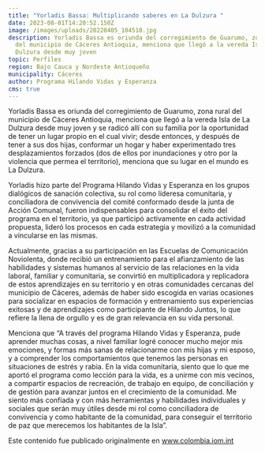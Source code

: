 ```yaml
---
title: "Yorladis Bassa: Multiplicando saberes en La Dulzura "
date: 2023-08-01T14:20:52.150Z
image: /images/uploads/20220405_104510.jpg
description: Yorladis Bassa es oriunda del corregimiento de Guarumo, zona rural
  del municipio de Cáceres Antioquia, menciona que llegó a la vereda Isla de La
  Dulzura desde muy joven
topic: Perfiles
region: Bajo Cauca y Nordeste Antioqueño
municipality: Cáceres
author: Programa Hilando Vidas y Esperanza
cms: true
---
```

Yorladis Bassa es oriunda del corregimiento de Guarumo, zona rural del municipio de Cáceres Antioquia, menciona que llegó a la vereda Isla de La Dulzura desde muy joven y se radicó allí con su familia por la oportunidad de tener un lugar propio en el cual vivir; desde entonces, y después de tener a sus dos hijas, conformar un hogar y haber experimentado tres desplazamientos forzados (dos de ellos por inundaciones y otro por la violencia que permea el territorio), menciona que su lugar en el mundo es La Dulzura.  

Yorladis hizo parte del Programa Hilando Vidas y Esperanza en los grupos dialógicos de sanación colectiva, su rol como líderesa comunitaria, y conciliadora de convivencia del comité conformado desde la junta de Acción Comunal, fueron indispensables para consolidar el éxito del programa en el territorio, ya que participó activamente en cada actividad propuesta, lideró los procesos en cada estrategia y movilizó a la comunidad a vincularse en las mismas.   

Actualmente, gracias a su participación en las Escuelas de Comunicación Noviolenta, donde recibió un entrenamiento para el afianzamiento de las habilidades y sistemas humanos al servicio de las relaciones en la vida laboral, familiar y comunitaria, se convirtió en multiplicadora y replicadora de estos aprendizajes en su territorio y en otras comunidades cercanas del municipio de Cáceres, además de haber sido escogida en varias ocasiones para socializar en espacios de formación y entrenamiento sus experiencias exitosas y de aprendizajes como participante de Hilando Juntos, lo que refiere la llena de orgullo y es de gran relevancia en su vida personal.  

Menciona que “A través del programa Hilando Vidas y Esperanza, pude aprender muchas cosas, a nivel familiar logré conocer mucho mejor mis emociones, y formas más sanas de relacionarme con mis hijas y mi esposo, y a comprender los comportamientos que tenemos las personas en situaciones de estrés y rabia. En la vida comunitaria, siento que lo que me aportó el programa como lección para la vida, es a unirme con mis vecinos, a compartir espacios de recreación, de trabajo en equipo, de conciliación y de gestión para avanzar juntos en el crecimiento de la comunidad. Me siento más confiada y con más herramientas y habilidades individuales y sociales que serán muy útiles desde mi rol como conciliadora de convivencia y como habitante de la comunidad, para conseguir el territorio de paz que merecemos los habitantes de la Isla”.

Este contenido fue publicado originalmente en www.colombia.iom.int